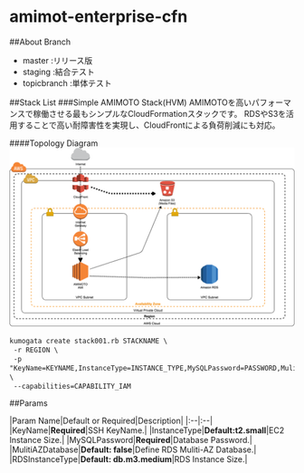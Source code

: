 # amimot-enterprise-cfn
##About Branch

- master :リリース版
- staging :結合テスト
- topicbranch :単体テスト

##Stack List
###Simple AMIMOTO Stack(HVM)
AMIMOTOを高いパフォーマンスで稼働させる最もシンプルなCloudFormationスタックです。
RDSやS3を活用することで高い耐障害性を実現し、CloudFrontによる負荷削減にも対応。


####Topology Diagram
![Topology Diagram](img/stack001.png "Topology Diagram")
```
kumogata create stack001.rb STACKNAME \
 -r REGION \
 -p "KeyName=KEYNAME,InstanceType=INSTANCE_TYPE,MySQLPassword=PASSWORD,MulitiAZDatabase=TRUEorFALSE,RDSInstanceType=RDS_INSTANCE_TYPE" \
 --capabilities=CAPABILITY_IAM
```


##Params

|Param Name|Default or Required|Description|
|:--|:--|
|KeyName|**Required**|SSH KeyName.|
|InstanceType|**Default:t2.small**|EC2 Instance Size.|
|MySQLPassword|**Required**|Database Password.|
|MulitiAZDatabase|**Default: false**|Define RDS Muliti-AZ Database.|
|RDSInstanceType|**Default: db.m3.medium**|RDS Instance Size.|
